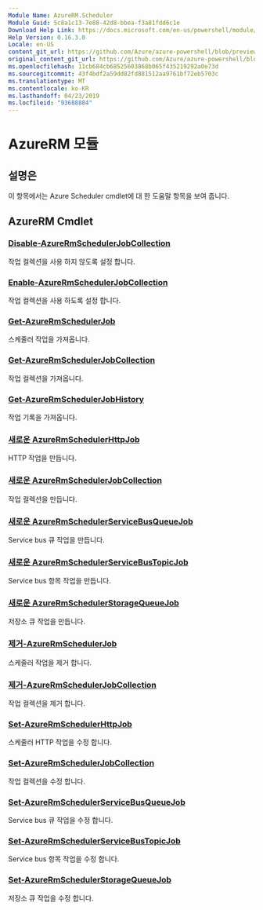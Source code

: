 ```yaml
---
Module Name: AzureRM.Scheduler
Module Guid: 5c8a1c13-7e88-42d8-bbea-f3a81fdd6c1e
Download Help Link: https://docs.microsoft.com/en-us/powershell/module/azurerm.scheduler
Help Version: 0.16.3.0
Locale: en-US
content_git_url: https://github.com/Azure/azure-powershell/blob/preview/src/ResourceManager/Scheduler/Commands.Scheduler/help/AzureRM.Scheduler.md
original_content_git_url: https://github.com/Azure/azure-powershell/blob/preview/src/ResourceManager/Scheduler/Commands.Scheduler/help/AzureRM.Scheduler.md
ms.openlocfilehash: 11cb684cb68525603868b065f435219292a0e73d
ms.sourcegitcommit: 43f4bdf2a59dd82fd881512aa9761bf72eb5703c
ms.translationtype: MT
ms.contentlocale: ko-KR
ms.lasthandoff: 04/23/2019
ms.locfileid: "93688884"
---
```

# AzureRM 모듈
## 설명은
이 항목에서는 Azure Scheduler cmdlet에 대 한 도움말 항목을 보여 줍니다.

## AzureRM Cmdlet
### [Disable-AzureRmSchedulerJobCollection](Disable-AzureRmSchedulerJobCollection.md)
작업 컬렉션을 사용 하지 않도록 설정 합니다.

### [Enable-AzureRmSchedulerJobCollection](Enable-AzureRmSchedulerJobCollection.md)
작업 컬렉션을 사용 하도록 설정 합니다.

### [Get-AzureRmSchedulerJob](Get-AzureRmSchedulerJob.md)
스케줄러 작업을 가져옵니다.

### [Get-AzureRmSchedulerJobCollection](Get-AzureRmSchedulerJobCollection.md)
작업 컬렉션을 가져옵니다.

### [Get-AzureRmSchedulerJobHistory](Get-AzureRmSchedulerJobHistory.md)
작업 기록을 가져옵니다.

### [새로운 AzureRmSchedulerHttpJob](New-AzureRmSchedulerHttpJob.md)
HTTP 작업을 만듭니다.

### [새로운 AzureRmSchedulerJobCollection](New-AzureRmSchedulerJobCollection.md)
작업 컬렉션을 만듭니다.

### [새로운 AzureRmSchedulerServiceBusQueueJob](New-AzureRmSchedulerServiceBusQueueJob.md)
Service bus 큐 작업을 만듭니다.

### [새로운 AzureRmSchedulerServiceBusTopicJob](New-AzureRmSchedulerServiceBusTopicJob.md)
Service bus 항목 작업을 만듭니다.

### [새로운 AzureRmSchedulerStorageQueueJob](New-AzureRmSchedulerStorageQueueJob.md)
저장소 큐 작업을 만듭니다.

### [제거-AzureRmSchedulerJob](Remove-AzureRmSchedulerJob.md)
스케줄러 작업을 제거 합니다.

### [제거-AzureRmSchedulerJobCollection](Remove-AzureRmSchedulerJobCollection.md)
작업 컬렉션을 제거 합니다.

### [Set-AzureRmSchedulerHttpJob](Set-AzureRmSchedulerHttpJob.md)
스케줄러 HTTP 작업을 수정 합니다.

### [Set-AzureRmSchedulerJobCollection](Set-AzureRmSchedulerJobCollection.md)
작업 컬렉션을 수정 합니다.

### [Set-AzureRmSchedulerServiceBusQueueJob](Set-AzureRmSchedulerServiceBusQueueJob.md)
Service bus 큐 작업을 수정 합니다.

### [Set-AzureRmSchedulerServiceBusTopicJob](Set-AzureRmSchedulerServiceBusTopicJob.md)
Service bus 항목 작업을 수정 합니다.

### [Set-AzureRmSchedulerStorageQueueJob](Set-AzureRmSchedulerStorageQueueJob.md)
저장소 큐 작업을 수정 합니다.

